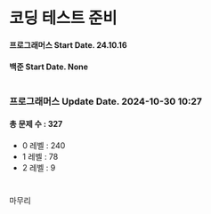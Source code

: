 # 코딩 테스트 준비

#### 프로그래머스 Start Date. 24.10.16
#### 백준 Start Date. None

# 
### 프로그래머스 Update Date. 2024-10-30 10:27
#### 총 문제 수 : 327
- 0 레벨 : 240
- 1 레벨 : 78
- 2 레벨 : 9

# 
마무리

# 
